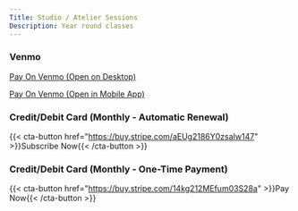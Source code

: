 ```yaml
---
Title: Studio / Atelier Sessions
Description: Year round classes
---
```


### Venmo

[Pay On Venmo (Open on Desktop)](https://www.venmo.com/atelier-art-lessons)

[Pay On Venmo (Open in Mobile App)](venmo://paycharge?txn=pay&recipients=atelier-art-lessons&amount=85&note=AtelierLessons)

### Credit/Debit Card (Monthly - Automatic Renewal)

{{< cta-button href="https://buy.stripe.com/aEUg2186Y0zsaIw147" >}}Subscribe Now{{< /cta-button >}}

### Credit/Debit Card (Monthly - One-Time Payment)

{{< cta-button href="https://buy.stripe.com/14kg212MEfum03S28a" >}}Pay Now{{< /cta-button >}}
